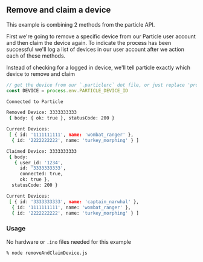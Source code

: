 ## Remove and claim a device

This example is combining 2 methods from the particle API.

First we're going to remove a specific device from our Particle user account and then claim the device again. To indicate the process has been successful we'll log a list of devices in our user account after we action each of these methods.

Instead of checking for a logged in device, we'll tell particle exactly which device to remove and claim

```js
// get the device from our `.particlerc` dot file, or just replace 'process.env.PARTICLE_DEVICE_ID' with it
const DEVICE = process.env.PARTICLE_DEVICE_ID
```

```bash
Connected to Particle

Removed Device: 3333333333
 { body: { ok: true }, statusCode: 200 }

Current Devices:
 [ { id: '1111111111', name: 'wombat_ranger' },
  { id: '2222222222', name: 'turkey_morphing' } ]

Claimed Device: 3333333333
 { body:
   { user_id: '1234',
     id: '3333333333',
     connected: true,
     ok: true },
  statusCode: 200 }

Current Devices:
 [ { id: '3333333333', name: 'captain_narwhal' },
  { id: '1111111111', name: 'wombat_ranger' },
  { id: '2222222222', name: 'turkey_morphing' } ]
```

### Usage

No hardware or `.ino` files needed for this example

```bash
% node removeAndClaimDevice.js
```

